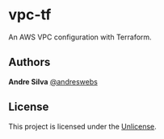 # vpc-tf

An AWS VPC configuration with Terraform.

## Authors

**Andre Silva** [@andreswebs](https://github.com/andreswebs)

## License

This project is licensed under the [Unlicense](UNLICENSE.md).
